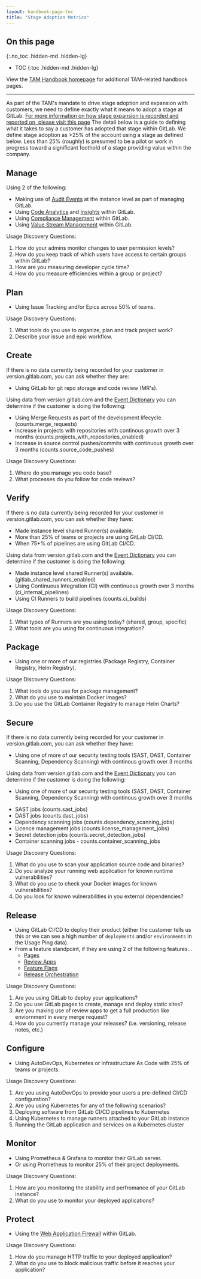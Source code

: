 ```yaml
---
layout: handbook-page-toc
title: "Stage Adoption Metrics"
---
```


## On this page

{:.no_toc .hidden-md .hidden-lg}

- TOC
{:toc .hidden-md .hidden-lg}

View the [TAM Handbook homepage](/handbook/customer-success/tam/) for additional TAM-related handbook pages.

- - -

As part of the TAM's mandate to drive stage adoption and expansion with customers, we need to define exactly what it means to adopt a stage at GitLab. [For more information on how stage expansion is recorded and reported on, please visit this page](/handbook/customer-success/tam/success-plans/#open-and-categorize-a-stage-adoption-objective)
The detail below is a guide to defining what it takes to say a customer has adopted that stage within GitLab. We define stage adoption as >25% of the account using a stage as defined below. Less than 25% (roughly) is presumed to be a pilot or work in progress toward a significant foothold of a stage providing value within the company.

## Manage

Using 2 of the following:

- Making use of [Audit Events](https://docs.gitlab.com/ee/administration/audit_events.html) at the instance level as part of managing GitLab.
- Using [Code Analytics](https://about.gitlab.com/direction/manage/code-analytics/) and [Insights](https://docs.gitlab.com/ee/user/group/insights/) within GitLab.
- Using [Compliance Management](https://about.gitlab.com/direction/manage/compliance-management/) within GitLab.
- Using [Value Stream Management](https://about.gitlab.com/solutions/value-stream-management/) within GitLab.

Usage Discovery Questions:

1. How do your admins monitor changes to user permission levels?
1. How do you keep track of which users have access to certain groups within GitLab?
1. How are you measuring developer cycle time?
1. How do you measure efficiencies within a group or project?

## Plan

- Using Issue Tracking and/or Epics across 50% of teams.

Usage Discovery Questions:

1. What tools do you use to organize, plan and track project work?
1. Describe your issue and epic workflow.

## Create

If there is no data currently being recorded for your customer in version.gitlab.com, you can ask whether they are:

- Using GitLab for git repo storage and code review (MR's).

Using data from version.gitlab.com and the [Event Dictionary](https://docs.google.com/spreadsheets/d/1VzE8R72Px_Y_LlE3Z05LxUlG_dumWe3vl-HeUo70TPw/edit#gid=618391485) you can determine if the customer is doing the following: 

- Using Merge Requests as part of the development lifecycle. (counts.merge_requests)
- Increase in projects with repositories with continous growth over 3 months (counts.projects_with_repositories_enabled)
- Increase in source control pushes/commits with continuous growth over 3 months (counts.source_code_pushes)

Usage Discovery Questions:

1. Where do you manage you code base?
1. What processes do you follow for code reviews?

## Verify

If there is no data currently being recorded for your customer in version.gitlab.com, you can ask whether they have:

- Made instance level shared Runner(s) available.
- More than 25% of teams or projects are using GitLab CI/CD.
- When 75+% of pipelines are using GitLab CI/CD.

Using data from version.gitlab.com and the [Event Dictionary](https://docs.google.com/spreadsheets/d/1VzE8R72Px_Y_LlE3Z05LxUlG_dumWe3vl-HeUo70TPw/edit#gid=618391485) you can determine if the customer is doing the following: 

- Made instance level shared Runner(s) available. (gitlab_shared_runners_enabled)
- Using Continuous Integration (CI) with continuous growth over 3 months (ci_internal_pipelines)
- Using CI Runners to build pipelines (counts.ci_builds)

Usage Discovery Questions:

1. What types of Runners are you using today? (shared, group, specific)
1. What tools are you using for continuous integration?

## Package

- Using one or more of our registries (Package Registry, Container Registry, Helm Registry).

Usage Discovery Questions:

1. What tools do you use for package management?
1. What do you use to maintain Docker images?
1. Do you use the GitLab Container Registry to manage Helm Charts?

## Secure

If there is no data currently being recorded for your customer in version.gitlab.com, you can ask whether they have:

- Using one of more of our security testing tools (SAST, DAST, Container Scanning, Dependency Scanning) with continous growth over 3 months

Using data from version.gitlab.com and the [Event Dictionary](https://docs.google.com/spreadsheets/d/1VzE8R72Px_Y_LlE3Z05LxUlG_dumWe3vl-HeUo70TPw/edit#gid=618391485) you can determine if the customer is doing the following: 

- Using one of more of our security testing tools (SAST, DAST, Container Scanning, Dependency Scanning) with continous growth over 3 months
* SAST jobs (counts.sast_jobs)  
* DAST jobs (counts.dast_jobs) 
* Dependency scanning jobs (counts.dependency_scanning_jobs) 
* Licence management jobs (counts.license_management_jobs)  
* Secret detection jobs (counts.secret_detection_jobs)
* Container scanning jobs - counts.container_scanning_jobs

Usage Discovery Questions:

1. What do you use to scan your application source code and binaries?
1. Do you analyze your running web application for known runtime vulnerabilities?
1. What do you use to check your Docker images for known vulnerabilities?
1. Do you look for known vulnerabilities in you external dependencies?

## Release

- Using GitLab CI/CD to deploy their product (either the customer tells us this or we can see a high number of `deployments` and/or `environments` in the Usage Ping data).
- From a feature standpoint, if they are using 2 of the following features...
    - [Pages](https://about.gitlab.com/stages-devops-lifecycle/pages/)
    - [Review Apps](https://about.gitlab.com/stages-devops-lifecycle/review-apps/)
    - [Feature Flags](https://docs.gitlab.com/ee/user/project/operations/feature_flags.html)
    - [Release Orchestration](https://docs.gitlab.com/ee/user/project/releases/)

Usage Discovery Questions:

1. Are you using GitLab to deploy your applications?
1. Do you use GitLab pages to create, manage and deploy static sites?
1. Are you making use of review apps to get a full production like enviornment in every merge request?
1. How do you currently manage your releases? (i.e. versioning, release notes, etc.)

## Configure

- Using AutoDevOps, Kubernetes or Infrastructure As Code with 25% of teams or projects.

Usage Discovery Questions:

1. Are you using AutoDevOps to provide your users a pre-defined CI/CD configuration?
1. Are you using Kubernetes for any of the following scenarios?
1. Deploying software from GitLab CI/CD pipelines to Kubernetes
1. Using Kubernetes to manage runners attached to your GitLab instance
1. Running the GitLab application and services on a Kubernetes cluster

## Monitor

- Using Prometheus & Grafana to monitor their GitLab server.
- Or using Prometheus to monitor 25% of their project deployments.

Usage Discovery Questions:

1. How are you monitoring the stability and perfromance of your GitLab instance?
1. What do you use to monitor your deployed applications?

## Protect

- Using the [Web Application Firewall](https://docs.gitlab.com/ee/user/clusters/applications.html#web-application-firewall-modsecurity) within GitLab.

Usage Discovery Questions:

1. How do you manage HTTP traffic to your deployed application?
1. What do you use to block malicious traffic before it reaches your application?
